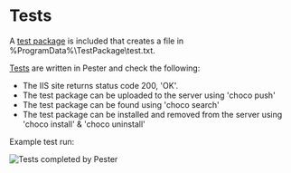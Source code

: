 # Tests

A [test package](https://github.com/kewalaka/chocolatey-server/tree/main/Tests/TestPackage) is included that creates a file in %ProgramData%\TestPackage\test.txt.

[Tests](https://github.com/kewalaka/chocolatey-server/blob/main/Tests/ChocolateyServer.Tests.ps1) are written in Pester and check the following:

- The IIS site returns status code 200, 'OK'.
- The test package can be uploaded to the server using 'choco push'
- The test package can be found using 'choco search'
- The test package can be installed and removed from the server using 'choco install' & 'choco uninstall'

Example test run:

![Tests completed by Pester](https://gist.github.com/kewalaka/656f3a97aea3eed22ffece16d3431a4f/raw/63df66deb923ab76def2478074e52a4689d17fd2/chocolatey-server-tests.png)
